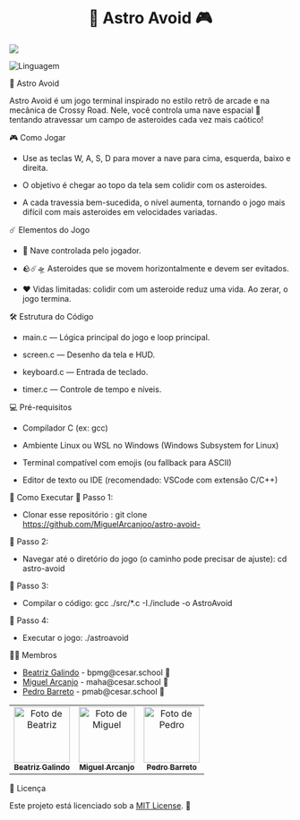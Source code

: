 <h1 align="center">  🚀 Astro Avoid 🎮 </h1>

<img src="Capa_Astro-Avoid.jpg">

![Linguagem](https://img.shields.io/badge/linguagem-C-blue)

🚀 Astro Avoid

Astro Avoid é um jogo terminal inspirado no estilo retrô de arcade e na mecânica de Crossy Road. Nele, você controla uma nave espacial 🚀 tentando atravessar um campo de asteroides cada vez mais caótico!


🎮 Como Jogar
- Use as teclas W, A, S, D para mover a nave para cima, esquerda, baixo e direita.

- O objetivo é chegar ao topo da tela sem colidir com os asteroides.

- A cada travessia bem-sucedida, o nível aumenta, tornando o jogo mais difícil com mais asteroides em velocidades variadas.


☄️ Elementos do Jogo

- 🚀 Nave controlada pelo jogador.

- 🪨☄️🛸 Asteroides que se movem horizontalmente e devem ser evitados.

- ❤️ Vidas limitadas: colidir com um asteroide reduz uma vida. Ao zerar, o jogo termina.


🛠 Estrutura do Código
- main.c — Lógica principal do jogo e loop principal.

- screen.c — Desenho da tela e HUD.

- keyboard.c — Entrada de teclado.

- timer.c — Controle de tempo e níveis.


💻 Pré-requisitos
- Compilador C (ex: gcc)

- Ambiente Linux ou WSL no Windows (Windows Subsystem for Linux)

- Terminal compatível com emojis (ou fallback para ASCII)

- Editor de texto ou IDE (recomendado: VSCode com extensão C/C++)


🏁 Como Executar
🔹 Passo 1:
- Clonar esse repositório : git clone https://github.com/MiguelArcanjoo/astro-avoid-

🔹 Passo 2:
- Navegar até o diretório do jogo (o caminho pode precisar de ajuste): cd astro-avoid

🔹 Passo 3:
- Compilar o código: gcc ./src/*.c -I./include -o AstroAvoid

🔹 Passo 4:
- Executar o jogo: ./astroavoid


👩‍💻 Membros

<ul>
  <li>
    <a href="https://github.com/biagalindoo">Beatriz Galindo</a> -
    bpmg@cesar.school 📩
  </li>
  <li>
    <a href="https://github.com/MiguelArcanjoo">Miguel Arcanjo</a> -
    maha@cesar.school 📩
  </li>
  <li>
    <a href="https://github.com/pedromb2005">Pedro Barreto</a> -
    pmab@cesar.school 📩
  </li>
</ul>

<table>
  <tr>
    <td align="center">
      <a href="https://github.com/biagalindoo">
        <img src="https://avatars3.githubusercontent.com/biagalindoo" width="100px;" alt="Foto de Beatriz"/><br>
        <sub>
          <b>Beatriz Galindo</b>
        </sub>
      </a>
    </td>
    <td align="center">
      <a href="https://github.com/MiguelArcanjoo">
        <img src="https://avatars.githubusercontent.com/MiguelArcanjoo" width="100px;" alt="Foto de Miguel"/><br>
        <sub>
          <b>Miguel Arcanjo</b>
        </sub>
      </a>
    </td>
    <td align="center">
      <a href="https://github.com/pedromb2005">
        <img src="https://avatars.githubusercontent.com/pedromb2005" width="100px;" alt="Foto de Pedro"/><br>
        <sub>
          <b>Pedro Barreto</b>
        </sub>
      </a>
    </td>
  </tr>
</table>


🪪 Licença

Este projeto está licenciado sob a [MIT License](LICENSE.md). 📜
